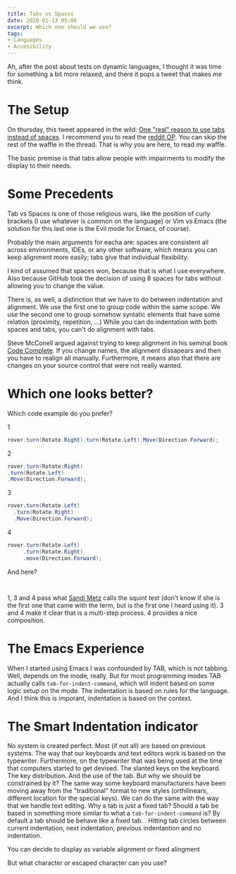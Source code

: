 ```yaml
---
title: Tabs vs Spaces
date: 2020-01-13 05:00
excerpt: Which one should we use?
tags:
- Languages
- Accesibility
---
```


Ah, after the post about tests on dynamic languages, I thought it was time for something a bit more relaxed, and there it pops a tweet that makes me think.

# The Setup
On thursday, this tweet appeared in the wild: [One "real" reason to use tabs instead of spaces](https://twitter.com/aarnott/status/1214968169493778432). I recommend you to read the [reddit OP](https://t.co/HtfMNkOU3l?amp=1). You can skip the rest of the waffle in the thread. That is why you are here, to read *my* waffle.

The basic premise is that tabs allow people with impairments to modify the display to their needs.

# Some Precedents

Tab vs Spaces is one of those religious wars, like the position of curly brackets (I use whatever is common on the language) or Vim vs Emacs (the solution for this last one is the Evil mode for Emacs, of course).

Probably the main arguments for eacha are: spaces are consistent all across environments, IDEs, or any other software, which means you can keep alignment more easily; tabs give that individual flexibility.

I kind of assumed that spaces won, because that is what I use everywhere. Also because GitHub took the decision of using 8 spaces for tabs without allowing you to change the value.

There is, as well, a distinction that we have to do between indentation and alignment. We use the first one to group code within the same scope. We use the second one to group somehow syntatic elements that have some relation (proximity, repetition, ...) While you can do indentation with both spaces and tabs, you can't do alignment with tabs. 

Steve McConell argued against trying to keep alignment in his seminal book [Code Complete](https://www.goodreads.com/book/show/4845.Code_Complete). If you change names, the alignment dissapears and then you have to realign all manually. Furthermore, it means also that there are changes on your source control that were not really wanted.

# Which one looks better?

Which code example do you prefer?

1
```c#
rover.turn(Rotate.Right).turn(Rotate.Left).Move(Direction.Forward);
```

2
```c#
rover.turn(Rotate.Right)
.turn(Rotate.Left)
.Move(Direction.Forward);
```

3
```c#
rover.turn(Rotate.Left)
  .turn(Rotate.Right)
  .Move(Direction.Forward);
```

4
```c#
rover.turn(Rotate.Left)
     .turn(Rotate.Right)
     .move(Direction.Forward);
```

And here?

```

```

```
```


1, 3 and 4 pass what [Sandi Metz](https://www.sandimetz.com/) calls the squint test (don't know if she is the first one that came with the term, but is the first one I heard using it). 3 and 4 make it clear that is a multi-step process. 4 provides a nice composition.

# The Emacs Experience

When I started using Emacs I was confounded by TAB, which is not tabbing. Well, depends on the mode, really. But for most programming modes TAB actually calls `tab-for-indent-command`, which will indent based on some logic setup on the mode. The indentation is based on rules for the language. And I think this is imporant, indentation is based on the context.


# The Smart Indentation indicator

No system is created perfect. Most (if not all) are based on previous systems. The way that our keyboards and text editors work is based on the typewriter. Furthermore, on the typewriter that was being used at the time that computers started to get devised. The slanted keys on the keyboard. The key distribution. And the use of the tab. But why we should be constrained by it? The same way some keyboard manufacturers have been moving away from the "traditional" format to new styles (orthilinears, different location for the special keys). We can do the same with the way that we handle text editing. Why a tab is just a fixed tab? Should a tab be based in something more similar to what a `tab-for-indent-command` is? By default a tab should be behave like a fixed tab. . Hitting tab circles between current indentation, next indentation, previous indentantion and no indentation. 

You can decide to display as variable alignment or fixed alingment

But what character or escaped character can you use?
